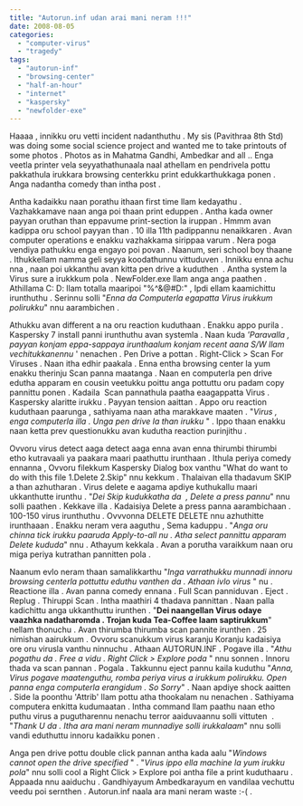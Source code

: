 ```yaml
---
title: "Autorun.inf udan arai mani neram !!!"
date: 2008-08-05
categories: 
  - "computer-virus"
  - "tragedy"
tags: 
  - "autorun-inf"
  - "browsing-center"
  - "half-an-hour"
  - "internet"
  - "kaspersky"
  - "newfolder-exe"
---
```


Haaaa , innikku oru vetti incident nadanthuthu . My sis (Pavithraa 8th Std) was doing some social science project and wanted me to take printouts of some photos . Photos as in Mahatma Gandhi, Ambedkar and all .. Enga veetla printer vela seyyathathunaala naal athellam en pendrivela pottu pakkathula irukkara browsing centerkku print edukkarthukkaga ponen . Anga nadantha comedy than intha post .

Antha kadaikku naan porathu ithaan first time llam kedayathu . Vazhakkamave naan anga poi thaan print eduppen . Antha kada owner payyan oruthan than eppavume print-section la iruppan . Hmmm avan kadippa oru school payyan than . 10 illa 11th padippannu nenaikkaren . Avan computer operations e enakku vazhakkama sirippaa varum . Nera poga vendiya pathukku enga engayo poi povan . Naanum, seri school boy thaane . Ithukkellam namma geli seyya koodathunnu vittuduven . Innikku enna achu nna , naan poi ukkanthu avan kitta pen drive a kuduthen  . Antha system la Virus sure a irukkkum pola . NewFolder.exe llam anga anga paathen . Athillama C: D: llam totalla maaripoi "$%^&@#C:"  "$%^&@#D:" , Ipdi ellam kaamichittu irunthuthu . Serinnu solli "_Enna da Computerla egapatta Virus irukkum polirukku_" nnu aarambichen .

Athukku avan different a na oru reaction kuduthaan . Enakku appo purila . Kaspersky 7 install panni irunthuthu avan systemla . Naan kuda _'Paravalla , payyan konjam eppa-sappaya irunthaalum konjam recent aana S/W llam vechitukkanennu_ ' nenachen . Pen Drive a pottan . Right-Click > Scan For Viruses . Naan itha edhir paakala . Enna entha browsing center la yum enakku therinju Scan panna maatanga . Naan en computerla pen drive edutha apparam en cousin veetukku poittu anga pottuttu oru padam copy pannittu ponen . Kadaila  Scan pannathula paatha eaagappatta Virus . Kaspersky alaritte irukku . Payyan tension aaittan . Appo oru reaction kuduthaan paarunga , sathiyama naan atha marakkave maaten . "_Virus , enga computerla illa . Unga pen drive la than irukku_ " . Ippo thaan enakku naan ketta prev questionukku avan kudutha reaction purinjithu .

Ovvoru virus detect aaga detect aaga enna avan enna thirumbi thirumbi etho kutravaali ya paakara maari paathuttu irunthaan . Ithula periya comedy ennanna , Ovvoru filekkum Kaspersky Dialog box vanthu "What do want to do with this file 1.Delete 2.Skip" nnu kekkum . Thalaivan ella thadavum SKIP a than azhutharan . Virus delete e aagama apdiye kuthukallu maari ukkanthutte irunthu . "_Dei Skip kudukkatha da  , Delete a press pannu_" nnu solli paathen . Kekkave illa . Kadaisiya Delete a press panna aarambichaan . 100-150 virus irunthuthu . Ovvvonna DELETE DELETE nnu azhuthitte irunthaaan . Enakku neram vera aaguthu , Sema kaduppu . "_Anga oru chinna tick irukku paaruda Apply-to-all nu . Atha select pannittu apparam Delete kududa_" nnu . Athayum kekkala . Avan a porutha varaikkum naan oru miga periya kutrathan pannitten pola .

Naanum evlo neram thaan samalikkarthu "_Inga varrathukku munnadi innoru browsing centerla pottuttu eduthu vanthen da . Athaan ivlo virus_ " nu . Reactione illa . Avan panna comedy ennana . Full Scan panniduvan . Eject . Replug . Thiruppi Scan . Intha maathiri 4 thadava pannittan . Naan palla kadichittu anga ukkanthuttu irunthen . "**Dei naangellan Virus odaye vaazhka nadatharomda . Trojan kuda Tea-Coffee laam saptirukkum**" nellam thonuchu . Avan thirumba thirumba scan pannite irunthen . 25 nimishan aairukkum . Ovvoru scanukkum virus karanju Koranju kadaisiya ore oru virusla vanthu ninnuchu . Athaan AUTORUN.INF . Pogave illa . "_Athu pogathu da . Free a vidu . Right Click > Explore poda_ " nnu sonnen . Innoru thada va scan pannan . Pogala . Takkunnu eject pannu kaila kuduthu "_Anna, Virus pogave maatenguthu, romba periya virus a irukkum polirukku. Open panna enga computerla erangidum . So Sorry_" . Naan apdiye shock aaitten . Side la poonthu 'Attrib' llam pottu atha thookalam nu nenachen . Sathiyama computera enkitta kudumaatan . Intha command llam paathu naan etho puthu virus a pugutharennu nenachu terror aaiduvaannu solli vittuten  . "_Thank U da . Itha ara mani neram munnadiye solli irukkalaam_" nnu solli vandi eduthuttu innoru kadaikku ponen .

Anga pen drive pottu double click pannan antha kada aalu "_Windows cannot open the drive specified_ " . "_Virus ippo ella machine la yum irukku pola_" nnu solli cool a Right Click > Explore poi antha file a print kuduthaaru . Appaada nnu aaiduchu . Gandhiyayum Ambedkarayum en vandilaa vechuttu veedu poi sernthen . Autorun.inf naala ara mani neram waste :-( .
